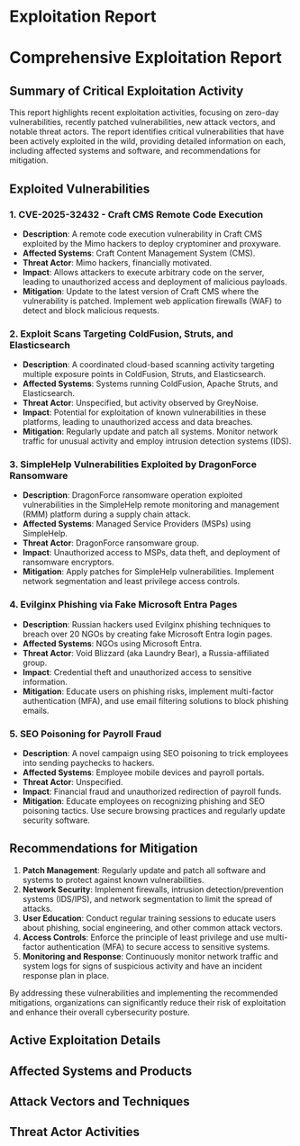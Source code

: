 # Exploitation Report

# Comprehensive Exploitation Report

## Summary of Critical Exploitation Activity

This report highlights recent exploitation activities, focusing on zero-day vulnerabilities, recently patched vulnerabilities, new attack vectors, and notable threat actors. The report identifies critical vulnerabilities that have been actively exploited in the wild, providing detailed information on each, including affected systems and software, and recommendations for mitigation.

## Exploited Vulnerabilities

### 1. CVE-2025-32432 - Craft CMS Remote Code Execution
- **Description**: A remote code execution vulnerability in Craft CMS exploited by the Mimo hackers to deploy cryptominer and proxyware.
- **Affected Systems**: Craft Content Management System (CMS).
- **Threat Actor**: Mimo hackers, financially motivated.
- **Impact**: Allows attackers to execute arbitrary code on the server, leading to unauthorized access and deployment of malicious payloads.
- **Mitigation**: Update to the latest version of Craft CMS where the vulnerability is patched. Implement web application firewalls (WAF) to detect and block malicious requests.

### 2. Exploit Scans Targeting ColdFusion, Struts, and Elasticsearch
- **Description**: A coordinated cloud-based scanning activity targeting multiple exposure points in ColdFusion, Struts, and Elasticsearch.
- **Affected Systems**: Systems running ColdFusion, Apache Struts, and Elasticsearch.
- **Threat Actor**: Unspecified, but activity observed by GreyNoise.
- **Impact**: Potential for exploitation of known vulnerabilities in these platforms, leading to unauthorized access and data breaches.
- **Mitigation**: Regularly update and patch all systems. Monitor network traffic for unusual activity and employ intrusion detection systems (IDS).

### 3. SimpleHelp Vulnerabilities Exploited by DragonForce Ransomware
- **Description**: DragonForce ransomware operation exploited vulnerabilities in the SimpleHelp remote monitoring and management (RMM) platform during a supply chain attack.
- **Affected Systems**: Managed Service Providers (MSPs) using SimpleHelp.
- **Threat Actor**: DragonForce ransomware group.
- **Impact**: Unauthorized access to MSPs, data theft, and deployment of ransomware encryptors.
- **Mitigation**: Apply patches for SimpleHelp vulnerabilities. Implement network segmentation and least privilege access controls.

### 4. Evilginx Phishing via Fake Microsoft Entra Pages
- **Description**: Russian hackers used Evilginx phishing techniques to breach over 20 NGOs by creating fake Microsoft Entra login pages.
- **Affected Systems**: NGOs using Microsoft Entra.
- **Threat Actor**: Void Blizzard (aka Laundry Bear), a Russia-affiliated group.
- **Impact**: Credential theft and unauthorized access to sensitive information.
- **Mitigation**: Educate users on phishing risks, implement multi-factor authentication (MFA), and use email filtering solutions to block phishing emails.

### 5. SEO Poisoning for Payroll Fraud
- **Description**: A novel campaign using SEO poisoning to trick employees into sending paychecks to hackers.
- **Affected Systems**: Employee mobile devices and payroll portals.
- **Threat Actor**: Unspecified.
- **Impact**: Financial fraud and unauthorized redirection of payroll funds.
- **Mitigation**: Educate employees on recognizing phishing and SEO poisoning tactics. Use secure browsing practices and regularly update security software.

## Recommendations for Mitigation

1. **Patch Management**: Regularly update and patch all software and systems to protect against known vulnerabilities.
2. **Network Security**: Implement firewalls, intrusion detection/prevention systems (IDS/IPS), and network segmentation to limit the spread of attacks.
3. **User Education**: Conduct regular training sessions to educate users about phishing, social engineering, and other common attack vectors.
4. **Access Controls**: Enforce the principle of least privilege and use multi-factor authentication (MFA) to secure access to sensitive systems.
5. **Monitoring and Response**: Continuously monitor network traffic and system logs for signs of suspicious activity and have an incident response plan in place.

By addressing these vulnerabilities and implementing the recommended mitigations, organizations can significantly reduce their risk of exploitation and enhance their overall cybersecurity posture.

## Active Exploitation Details



## Affected Systems and Products



## Attack Vectors and Techniques



## Threat Actor Activities

 